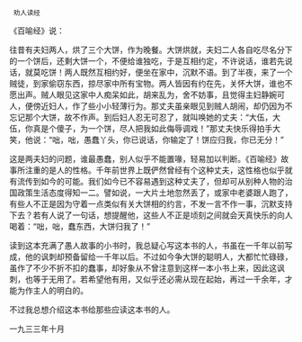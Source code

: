     劝人读经 

   《百喻经》说： 

   往昔有夫妇两人，烘了三个大饼，作为晚餐。大饼烘就，夫妇二人各自吃尽名分下的一个饼后，还剩大饼一个，不便给谁独吃，于是互相约定，不许说话，谁若先说话，就莫吃饼！两人既然互相约好，便坐在家中，沉默不语。到了半夜，来了一个贼徒，到家偷窃东西，掠尽家中所有宝物。两人皆因有约在先，关怀大饼，谁也不愿出声。贼人眼见这家中人痴呆如此，胡来乱为，舍不妨事，且觉得主妇静婉可人，便傍近妇人，作了些小小轻薄行为。那丈夫虽亲眼见到贼人胡闹，却仍因为不忘记那个大饼，故不作声。到后妇人忍无可忍了，就叫唤她的丈夫：“大伍，大伍，你真是个傻子，为一个饼，尽人把我如此侮辱调戏！”那丈夫快乐得拍手大笑，他说：“咄，咄，愚蠢丫头，你已说话，你输定了！饼应归我，你已无分！” 

   这是两夫妇的问题，谁最愚蠢，别人似乎不能置喙，轻易加以判断。《百喻经》故事所注重的是人的性格。千年前世界上既俨然曾经有个这种丈夫，这性格也似乎就有流传到如今的可能。我们如今已不容易遇到这种丈夫了，但却可从别种人物的治国政策生活态度得知一二。譬如说，一大片土地忽然丢了，或家中老婆跟人跑了，有些人不正是因为守着一点类似有关大饼相的约言，不发一言不作一事，沉默支持下去？若有人说了一句话，想提醒他，这些人不正是顷刻之间就会天真快乐的向人喝着：“咄，咄，蠢东西，大饼归我了！” 

   读到这本充满了愚人故事的小书时，我总疑心写这本书的人，书虽在一千年以前写成，他的讽刺却预备留给一千年以后。不过如今争大饼的聪明人，大都忙忙碌碌，虽作了不少不折不扣的蠢事，却好象从不曾注意到这样一本小书上来，因此这讽刺，也等于无用了。若希望他有用，又似乎还必需从现在起始，再过一千余年，才能为作主人的明白的。

   不过我总想介绍这本书给那些应读这本书的人。 

   一九三三年十月 

